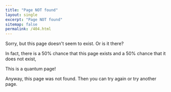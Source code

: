 ```yaml
---
title: "Page NOT found"
layout: single
excerpt: "Page NOT found"
sitemap: false
permalink: /404.html
---
```


Sorry, but this page doesn't seem to exist. Or is it there?

In fact, there is a 50% chance that this page exists and a 50% chance that it does not exist,

This is a quantum page!


Anyway, this page was not found. Then you can try again or try another page.

<div id="text"></div>

<script>
var today = new Date();
var time = today.getHours();
var greet;

if (time > 18) {
  greet = 'Good evening babe!';
} else if (time > 12) {
  greet = 'Good afternoon Sir!';
} else if (time >= 0) {
  greet = 'text 1';
} else {
  greet = 'yo shits broken yo!';
}

#<script>
document.getElementById("text").innerHTML = greet;

</script>
